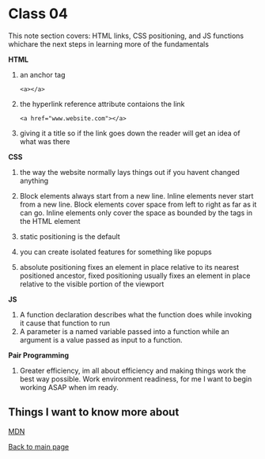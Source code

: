 # Class 04

This note section covers: HTML links, CSS positioning, and JS functions whichare the next steps in learning more of the fundamentals

**HTML**

1. an anchor tag

    ```
    <a></a>
    ```

2. the hyperlink reference attribute contaions the link

    ```
    <a href="www.website.com"></a>
    ```

3. giving it a title so if the link goes down the reader will get an idea of what was there


**CSS**

1. the way the website normally lays things out if you havent changed anything

2. Block elements always start from a new line. Inline elements never start from a new line. Block elements cover space from left to right as far as it can go. Inline elements only cover the space as bounded by the tags in the HTML element

3. static positioning is the default

4. you can create isolated features for something like popups

5. absolute positioning fixes an element in place relative to its nearest positioned ancestor, fixed positioning usually fixes an element in place relative to the visible portion of the viewport

**JS**

1. A function declaration describes what the function does while invoking it cause that function to run
2. A parameter is a named variable passed into a function while an argument is a value passed as input to a function.

**Pair Programming**

1. Greater efficiency, im all about efficiency and making things work the best way possible.
    Work environment readiness, for me I want to begin working ASAP when im ready.

## Things I want to know more about



[MDN](https://developer.mozilla.org/en-US/docs/Learn/JavaScript/Building_blocks/Functions)

[Back to main page](https://vadengrey.github.io/reading-notes/)



